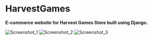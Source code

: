 # HarvestGames
**E-commerce website for Harvest Games Store built using Django.**



![Screenshot_1](https://user-images.githubusercontent.com/9642377/88960830-180f9300-d272-11ea-9db1-8a43702edc11.png)
![Screenshot_2](https://user-images.githubusercontent.com/9642377/88960833-19d95680-d272-11ea-8ec1-84878a55e4a8.png)
![Screenshot_3](https://user-images.githubusercontent.com/9642377/88960838-1a71ed00-d272-11ea-9729-409d4a8f80d6.png)
